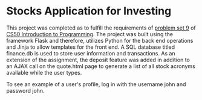 # Stocks Application for Investing

This project was completed as to fulfill the requirements of [problem set 9](https://cs50.harvard.edu/x/2021/psets/9/finance) of [CS50 Introduction to Programming](https://online-learning.harvard.edu/course/cs50-introduction-computer-science?delta=0). The project was built using the framework Flask and therefore, utilizes Python for the back end operations and Jinja to allow templates for the front end. A SQL database titled finance.db is used to store user information and transactions. As an extension of the assignment, the deposit feature was added in addition to an AJAX call on the quote.html page to generate a list of all stock acronyms available while the user types. 

To see an example of a user's profile, log in with the username john and password john. 